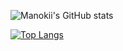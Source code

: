 ![Manokii's GitHub stats](https://github-readme-stats.vercel.app/api?username=manokii&show_icons=true&theme=tokyonight&hide_border=true)

[![Top Langs](https://github-readme-stats.vercel.app/api/top-langs/?username=manokii&layout=compact&theme=tokyonight&hide_border=true&hide=javascript,css,html)](https://github.com/manokii)
